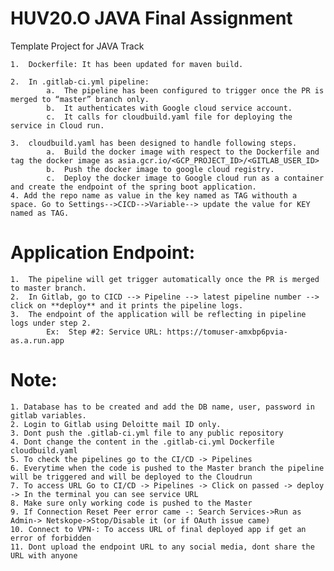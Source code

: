 # HUV20.O JAVA Final Assignment

Template Project for JAVA Track

    1.	Dockerfile: It has been updated for maven build.
    
    2.	In .gitlab-ci.yml pipeline: 
            a.	The pipeline has been configured to trigger once the PR is merged to “master” branch only.
            b.	It authenticates with Google cloud service account.
            c.	It calls for cloudbuild.yaml file for deploying the service in Cloud run.
            
    3.	cloudbuild.yaml has been designed to handle following steps.
            a.	Build the docker image with respect to the Dockerfile and tag the docker image as asia.gcr.io/<GCP_PROJECT_ID>/<GITLAB_USER_ID> 
            b.	Push the docker image to google cloud registry.
            c.	Deploy the docker image to Google cloud run as a container and create the endpoint of the spring boot application.
    4. Add the repo name as value in the key named as TAG withouth a space. Go to Settings-->CICD-->Variable--> update the value for KEY named as TAG.

# Application Endpoint:

    1.	The pipeline will get trigger automatically once the PR is merged to master branch. 
    2.	In Gitlab, go to CICD --> Pipeline --> latest pipeline number --> click on **deploy** and it prints the pipeline logs. 
    3.	The endpoint of the application will be reflecting in pipeline logs under step 2.
	        Ex:  Step #2: Service URL: https://tomuser-amxbp6pvia-as.a.run.app

    
# Note:
    1. Database has to be created and add the DB name, user, password in gitlab variables. 
    2. Login to Gitlab using Deloitte mail ID only.
    3. Dont push the .gitlab-ci.yml file to any public repository
    4. Dont change the content in the .gitlab-ci.yml Dockerfile cloudbuild.yaml
    5. To check the pipelines go to the CI/CD -> Pipelines
    6. Everytime when the code is pushed to the Master branch the pipeline will be triggered and will be deployed to the Cloudrun
    7. To access URL Go to CI/CD -> Pipelines -> Click on passed -> deploy -> In the terminal you can see service URL
    8. Make sure only working code is pushed to the Master 
    9. If Connection Reset Peer error came -: Search Services->Run as Admin-> Netskope->Stop/Disable it (or if OAuth issue came) 
    10. Connect to VPN-: To access URL of final deployed app if get an error of forbidden 
    11. Dont upload the endpoint URL to any social media, dont share the URL with anyone   
 

